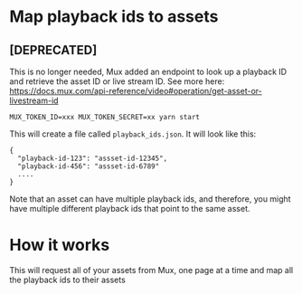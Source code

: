 # Map playback ids to assets

## [DEPRECATED]

This is no longer needed, Mux added an endpoint to look up a playback ID and retrieve the asset ID or live stream ID. See more here: https://docs.mux.com/api-reference/video#operation/get-asset-or-livestream-id

```
MUX_TOKEN_ID=xxx MUX_TOKEN_SECRET=xx yarn start
```

This will create a file called `playback_ids.json`. It will look like this:

```
{
  "playback-id-123": "assset-id-12345",
  "playback-id-456": "assset-id-6789"
  ....
}
```

Note that an asset can have multiple playback ids, and therefore, you might
have multiple different playback ids that point to the same asset.

# How it works

This will request all of your assets from Mux, one page at a time and map
all the playback ids to their assets
